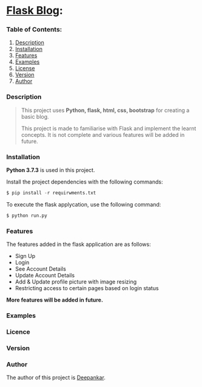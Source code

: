 # <u>Flask Blog</u>:

### Table of Contents:

1. [Description](#description)
2. [Installation](#installation)
3. [Features](#features)
4. [Examples](#examples)
5. [License](#license)
6. [Version](#version)
7. [Author](#author)

### Description
> This project uses **Python, flask, html, css, bootstrap** for creating a basic blog.
>
> This project is made to familiarise with Flask and implement the learnt concepts. It is not complete and various features will be added in future.


### Installation

**Python 3.7.3** is used in this project.

Install the project dependencies with the following commands:

```python
$ pip install -r requirwments.txt
```

To execute the flask applycation, use the following command:

```python
$ python run.py
```

### Features

The features added in the flask application are as follows:

 - Sign Up
 - Login 
 - See Account Details
 - Update Account Details
 - Add & Update profile picture with image resizing
 - Restricting access to certain pages based on login status
 
**More features will be added in future.**

### Examples



### Licence


 
### Version

 
 
### Author

The author of this project is [Deepankar](https://github.com/Deepankar-98/Flask-Practice-Project).
